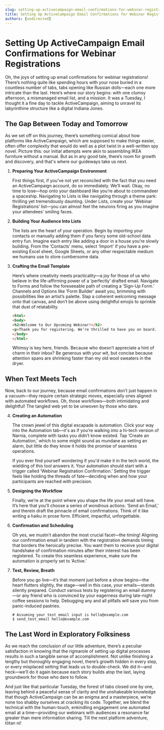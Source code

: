 ```yaml
---
slug: setting-up-activecampaign-email-confirmations-for-webinar-registrations
title: Setting Up ActiveCampaign Email Confirmations for Webinar Registrations
authors: [undirected]
---
```



# Setting Up ActiveCampaign Email Confirmations for Webinar Registrations

Oh, the joys of setting up email confirmations for webinar registrations! There’s nothing quite like spending hours with your nose buried in a countless number of tabs, tabs opening like Russian dolls—each one more intricate than the last. Here’s where our story begins: with one clumsy afternoon, a mismanaged email list, and a mission. It was a Tuesday, I thought it a fine day to tackle ActiveCampaign, aiming to unravel its labyrinthine structure like a digital Indiana Jones.

## The Gap Between Today and Tomorrow

As we set off on this journey, there’s something comical about how platforms like ActiveCampaign, which are supposed to make things easier, often offer complexity that would do well as a plot twist in a well-written spy novel. Picture this: our initial attempts were akin to assembling IKEA furniture without a manual. But as in any good tale, there’s room for growth and discovery, and that's where our guideways take us next.

1. **Preparing Your ActiveCampaign Environment**

   First things first, if you've not yet reconciled with the fact that you need an ActiveCampaign account, do so immediately. We’ll wait. Okay, no time to lose—hop onto your dashboard like you’re about to commandeer a spaceship. Navigating to Lists is like navigating through a theme park: thrilling yet tremendously daunting. Under Lists, create your ‘Webinar Registrations’ list—you can almost feel the neurons firing as you imagine your attendees' smiling faces.

2. **Building Your Audience Into Lists**

   The lists are the heart of your operation. Begin by importing your contacts or manually adding them if you fancy some old-school data entry fun. Imagine each entry like adding a door in a house you’re slowly building. From the ‘Contacts’ menu, select ‘Import’ if you have a pre-existing Excel sheet, Google Sheets, or any other respectable medium we humans use to store cumbersome data.

3. **Crafting the Email Template**

   Here’s where creativity meets practicality—a joy for those of us who believe in the life-affirming power of a ‘perfectly’ drafted email. Navigate to Forms and follow the foreseeable path of creating a ‘Sign-Up Form.’ Channels and Options like ‘Form Builder’ await you, brimming with possibilities like an artist’s palette. Slap a coherent welcoming message onto that canvas, and don’t be above using delightful emojis to sprinkle that dust of relatability.

   ```html
   <html>
   <body>
   <h2>Welcome to Our Upcoming Webinar!</h2>
   <p>Thank you for registering. We’re thrilled to have you on board. Stay tuned for updates!</p>
   </body>
   </html>
   ```

   Whimsy is key here, friends. Because who doesn’t appreciate a hint of charm in their inbox? Be generous with your wit, but concise because attention spans are shrinking faster than my old wool sweaters in the dryer.

## When Text Meets Tech

Now, back to our journey, because email confirmations don't just happen in a vacuum—they require certain strategic moves, especially ones aligned with automated workflows. Oh, those workflows—both intimidating and delightful! The tangled web yet to be unwoven by those who dare.

4. **Creating an Automation**

   The crown jewel of this digital escapade is automation. Click your way into the Automation tab—it's as if you’re walking into a hi-tech version of Narnia, complete with tasks you didn’t know existed. Tap ‘Create an Automation,’ which to some might sound as mundane as setting an alarm, but little do they know it holds the promise of seamless operations.

   If you ever find yourself wondering if you'd make it in the tech world, the wielding of this tool answers it. Your automation should start with a trigger called ‘Webinar Registration Confirmation.’ Setting the trigger feels like holding the threads of fate—deciding when and how your participants are reached with precision.

5. **Designing the Workflow**

   Finally, we’re at the point where you shape the life your email will have. It’s here that you’ll choose a series of wondrous actions: ‘Send an Email,’ and therein draft the pinnacle of email confirmations. Think of it like writing a haiku in prose form. Efficient, impactful, unforgettable.

6. **Confirmation and Scheduling**

   Oh yes, we mustn't abandon the most crucial facet—the timing! Aligning our confirmation email in tandem with the registration demands timing that borders the heroically precise. You want them to receive your digital handshake of confirmation minutes after their interest has been registered. To create this seamless experience, make sure the automation is properly set to ‘Active.’

7. **Test, Review, Breath**

   Before you go live—it’s that moment just before a show begins—the heart flutters slightly, the stage—well in this case, your emails—stands silently prepared. Conduct various tests by registering an email dummy—or any friend who is convinced by your eagerness during late-night coffee sessions to help. Debugging any and all pitfalls will save you from panic-induced pastries.

   ```shell
   # Assuming your test email input is hello@example.com
   $ send_test_email hello@example.com
   ```

## The Last Word in Exploratory Folksiness

As we reach the conclusion of our little adventure, there’s a peculiar satisfaction in knowing that the rigmarole of setting up digital processes results in such a tangible sense of accomplishment. Not unlike finishing a lengthy but thoroughly engaging novel, there’s growth hidden in every step, or every misplaced setting that leads us to double-check. We did it—and heck—we’ll do it again because each story builds atop the last, laying groundwork for those who dare to follow. 

And just like that particular Tuesday, the forest of tabs closed one by one, leaving behind a peaceful sense of clarity and the unshakeable knowledge that though ActiveCampaign can be an enigma and a masterpiece, we’re none too shabby ourselves at cracking its code. Together, we blend the technical with the human-touch, enkindling engagement one automated email at a time—providing our webinars with audiences a resonance far greater than mere information sharing. Till the next platform adventure, tōtan ni!